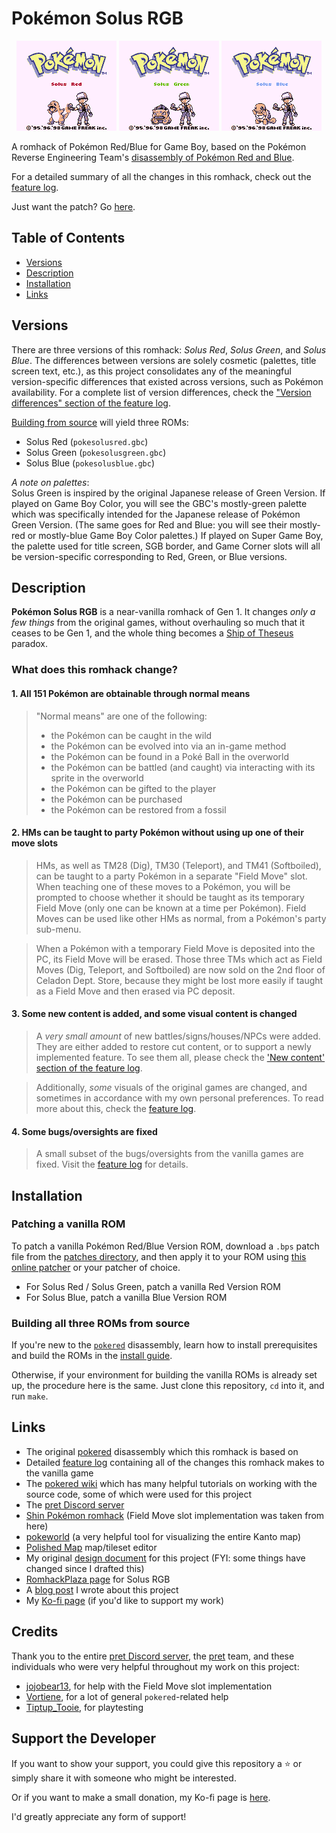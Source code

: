 # Pokémon Solus RGB

<p align="center">
<img src="screenshots/solusred.bmp">
<img src="screenshots/solusgreen.bmp">
<img src="screenshots/solusblue.bmp">
</p>

A romhack of Pokémon Red/Blue for Game Boy, based on the Pokémon Reverse Engineering Team's [disassembly of Pokémon Red and Blue][pokered].

For a detailed summary of all the changes in this romhack, check out the [feature log][featurelog].

Just want the patch? Go [here][releases].

## Table of Contents
- [Versions](#versions)
- [Description](#description)
- [Installation](#installation)
- [Links](#links)

## Versions

There are three versions of this romhack: _Solus Red_, _Solus Green_, and _Solus Blue_. The differences between versions are solely cosmetic (palettes, title screen text, etc.), as this project consolidates any of the meaningful version-specific differences that existed across versions, such as Pokémon availability. For a complete list of version differences, check the ["Version differences" section of the feature log][versiondifferences].

[Building from source](#installation) will yield three ROMs:

- Solus Red (`pokesolusred.gbc`)
- Solus Green (`pokesolusgreen.gbc`)
- Solus Blue (`pokesolusblue.gbc`)

_A note on palettes_:  
Solus Green is inspired by the original Japanese release of Green Version. If played on Game Boy Color, you will see the GBC's mostly-green palette which was specifically intended for the Japanese release of Pokémon Green Version. (The same goes for Red and Blue: you will see their mostly-red or mostly-blue Game Boy Color palettes.) If played on Super Game Boy, the palette used for title screen, SGB border, and Game Corner slots will all be version-specific corresponding to Red, Green, or Blue versions.

## Description

**Pokémon Solus RGB** is a near-vanilla romhack of Gen 1. It changes _only a few things_ from the original games, without overhauling so much that it ceases to be Gen 1, and the whole thing becomes a [Ship of Theseus](https://en.wikipedia.org/wiki/Ship_of_Theseus) paradox.

### What does this romhack change?

#### 1. All 151 Pokémon are obtainable through normal means

> "Normal means" are one of the following:
> - the Pokémon can be caught in the wild
> - the Pokémon can be evolved into via an in-game method
> - the Pokémon can be found in a Poké Ball in the overworld
> - the Pokémon can be battled (and caught) via interacting with its sprite in the overworld
> - the Pokémon can be gifted to the player
> - the Pokémon can be purchased
> - the Pokémon can be restored from a fossil



#### 2. HMs can be taught to party Pokémon without using up one of their move slots

> HMs, as well as TM28 (Dig), TM30 (Teleport), and TM41 (Softboiled), can be taught to a party Pokémon in a separate "Field Move" slot. When teaching one of these moves to a Pokémon, you will be prompted to choose whether it should be taught as its temporary Field Move (only one can be known at a time per Pokémon). Field Moves can be used like other HMs as normal, from a Pokémon's party sub-menu.

> When a Pokémon with a temporary Field Move is deposited into the PC, its Field Move will be erased. Those three TMs which act as Field Moves (Dig, Teleport, and Softboiled) are now sold on the 2nd floor of Celadon Dept. Store, because they might be lost more easily if taught as a Field Move and then erased via PC deposit.


#### 3. Some new content is added, and some visual content is changed

> A _very small amount_ of new battles/signs/houses/NPCs were added. They are either added to restore cut content, or to support a newly implemented feature. To see them all, please check the ['New content' section of the feature log][newcontent].  

> Additionally, _some_ visuals of the original games are changed, and sometimes in accordance with my own personal preferences. To read more about this, check the [feature log][featurelog].

#### 4. Some bugs/oversights are fixed

> A small subset of the bugs/oversights from the vanilla games are fixed. Visit the [feature log][featurelog] for details.

## Installation

### Patching a vanilla ROM

To patch a vanilla Pokémon Red/Blue Version ROM, download a `.bps` patch file from the [patches directory][patches], and then apply it to your ROM using [this online patcher](https://www.marcrobledo.com/RomPatcher.js/) or your patcher of choice.
- For Solus Red / Solus Green, patch a vanilla Red Version ROM
- For Solus Blue, patch a vanilla Blue Version ROM


### Building all three ROMs from source

If you're new to the [`pokered`][pokered] disassembly, learn how to install prerequisites and build the ROMs in the [install guide][installation].

Otherwise, if your environment for building the vanilla ROMs is already set up, the procedure here is the same. Just clone this repository, `cd` into it, and run `make`.

## Links

- The original [pokered][pokered] disassembly which this romhack is based on
- Detailed [feature log][featurelog] containing all of the changes this romhack makes to the vanilla game
- The [pokered wiki][wiki] which has many helpful tutorials on working with the source code, some of which were used for this project
- The [pret Discord server][pretdiscord]
- [Shin Pokémon romhack][shinpokered] (Field Move slot implementation was taken from here)
- [pokeworld][pokeworld] (a very helpful tool for visualizing the entire Kanto map)
- [Polished Map][polishedmap] map/tileset editor
- My original [design document][designdoc] for this project (FYI: some things have changed since I drafted this)
- [RomhackPlaza page][romhackplaza] for Solus RGB
- A [blog post][blogpost] I wrote about this project
- My [Ko-fi page][kofi] (if you'd like to support my work)

## Credits
Thank you to the entire [pret Discord server][pretdiscord], the [pret][pret] team, and these individuals who were very helpful throughout my work on this project:
- [jojobear13][jojobear13], for help with the Field Move slot implementation
- [Vortiene][Vortyne], for a lot of general `pokered`-related help
- [Tiptup_Tooie][tiptup], for playtesting

## Support the Developer
If you want to show your support, you could give this repository a :star: or simply share it with someone who might be interested.

Or if you want to make a small donation, my Ko-fi page is [here][kofi].

I'd greatly appreciate any form of support!



[pokered]: https://github.com/pret/pokered
[pret]: https://github.com/pret
[wiki]: https://github.com/pret/pokered/wiki
[pretdiscord]: https://discord.gg/d5dubZ3
[shinpokered]: https://github.com/jojobear13/shinpokered
[designdoc]: docs/DESIGN.md
[featurelog]: docs/FEATURES.md
[newcontent]: docs/FEATURES.md#new-content
[versiondifferences]: docs/FEATURES.md#version-differences
[installation]: docs/INSTALL.md
[patches]: /patches
[releases]: https://github.com/Dechrissen/poke-solus-rgb/releases
[pokeworld]: https://www.extratricky.com/pokeworld/rb/1
[polishedmap]: https://github.com/Rangi42/polished-map
[jojobear13]: https://github.com/jojobear13
[Vortyne]: https://github.com/Vortyne
[tiptup]: https://www.twitch.tv/tiptup_tooie
[blogpost]: https://derekandersen.net/blog/pokemon-solus-rgb
[kofi]: https://ko-fi.com/dechrissen
[romhackplaza]: https://romhackplaza.org/romhacks/pokemon-solus-rgb-game-boy/


